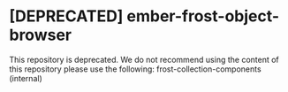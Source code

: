 # [DEPRECATED] ember-frost-object-browser

This repository is deprecated. We do not recommend using the content of this repository please use the following: 
frost-collection-components (internal)
